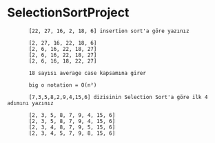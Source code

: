 # SelectionSortProject
           [22, 27, 16, 2, 18, 6] insertion sort'a göre yazınız
           
           [2, 27, 16, 22, 18, 6]
           [2, 6, 16, 22, 18, 27]
           [2, 6, 16, 22, 18, 27]
           [2, 6, 16, 18, 22, 27]
           
           18 sayısı average case kapsamına girer
           
           big o notation = O(n²)
           
           [7,3,5,8,2,9,4,15,6] dizisinin Selection Sort'a göre ilk 4 adımını yazınız
           
           [2, 3, 5, 8, 7, 9, 4, 15, 6] 
           [2, 3, 5, 8, 7, 9, 4, 15, 6] 
           [2, 3, 4, 8, 7, 9, 5, 15, 6] 
           [2, 3, 4, 5, 7, 9, 8, 15, 6] 
